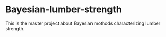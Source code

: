 # Bayesian-lumber-strength
This is the master project about Bayesian mothods characterizing lumber strength.
